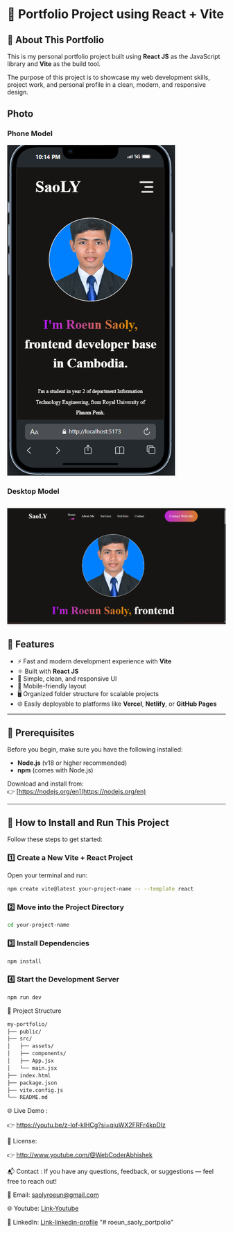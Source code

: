 # 📁 Portfolio Project using React + Vite

## 📌 About This Portfolio

This is my personal portfolio project built using **React JS** as the JavaScript library and **Vite** as the build tool.  

The purpose of this project is to showcase my web development skills, project work, and personal profile in a clean, modern, and responsive design.


## Photo

### Phone Model

![phone_size](./src/assets/phone_size%20(1).png)

### Desktop Model
![desktop size](./src/assets/desktop_size.png)
---

## 📌 Features

- ⚡️ Fast and modern development experience with **Vite**
- ⚛️ Built with **React JS**
- 🎨 Simple, clean, and responsive UI
- 📱 Mobile-friendly layout
- 🖥️ Organized folder structure for scalable projects
- 🌐 Easily deployable to platforms like **Vercel**, **Netlify**, or **GitHub Pages**

---

## 📌 Prerequisites

Before you begin, make sure you have the following installed:

- **Node.js** (v18 or higher recommended)
- **npm** (comes with Node.js)

Download and install from:  
👉 [https://nodejs.org/en](https://nodejs.org/en)

---

## 📌 How to Install and Run This Project

Follow these steps to get started:

### 1️⃣  Create a New Vite + React Project

Open your terminal and run:

```bash
npm create vite@latest your-project-name -- --template react
```
### 2️⃣ Move into the Project Directory
```bash
cd your-project-name
```
### 3️⃣ Install Dependencies
```bash
npm install
```
### 4️⃣ Start the Development Server
```bash
npm run dev
```
📁 Project Structure
```bash
my-portfolio/
├── public/
├── src/
│   ├── assets/
│   ├── components/
│   ├── App.jsx
│   └── main.jsx
├── index.html
├── package.json
├── vite.config.js
└── README.md

```

🌐 Live Demo :

👉 https://youtu.be/z-lof-klHCg?si=qiuWX2FRFr4kpDlz

📜 License:

👉 http://www.youtube.com/@WebCoderAbhishek


📬 Contact :
If you have any questions, feedback, or suggestions — feel free to reach out!

📧 Email: saolyroeun@gmail.com

🌐 Youtube: [Link-Youtube](http://www.youtube.com/@RoeunSaoly)

📱 LinkedIn: [Link-linkedin-profile](https://www.linkedin.com/in/saoly-roeun-15b886347?utm_source=share&utm_campaign=share_via&utm_content=profile&utm_medium=android_app)
"# roeun_saoly_portpolio" 
